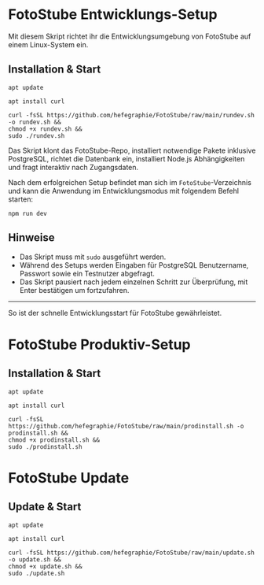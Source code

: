 # FotoStube Entwicklungs-Setup

Mit diesem Skript richtet ihr die Entwicklungsumgebung von FotoStube auf einem Linux-System ein.

## Installation & Start
```
apt update

apt install curl

curl -fsSL https://github.com/hefegraphie/FotoStube/raw/main/rundev.sh -o rundev.sh &&
chmod +x rundev.sh &&
sudo ./rundev.sh
```

Das Skript klont das FotoStube-Repo, installiert notwendige Pakete inklusive PostgreSQL, richtet die Datenbank ein, installiert Node.js Abhängigkeiten und fragt interaktiv nach Zugangsdaten.

Nach dem erfolgreichen Setup befindet man sich im `FotoStube`-Verzeichnis und kann die Anwendung im Entwicklungsmodus mit folgendem Befehl starten:
```
npm run dev
```
## Hinweise

- Das Skript muss mit `sudo` ausgeführt werden.
- Während des Setups werden Eingaben für PostgreSQL Benutzername, Passwort sowie ein Testnutzer abgefragt.
- Das Skript pausiert nach jedem einzelnen Schritt zur Überprüfung, mit Enter bestätigen um fortzufahren.

---

So ist der schnelle Entwicklungsstart für FotoStube gewährleistet.

# FotoStube Produktiv-Setup
## Installation & Start
```
apt update

apt install curl

curl -fsSL https://github.com/hefegraphie/FotoStube/raw/main/prodinstall.sh -o prodinstall.sh &&
chmod +x prodinstall.sh &&
sudo ./prodinstall.sh
```
# FotoStube Update
## Update & Start
```
apt update

apt install curl

curl -fsSL https://github.com/hefegraphie/FotoStube/raw/main/update.sh -o update.sh &&
chmod +x update.sh &&
sudo ./update.sh
```
